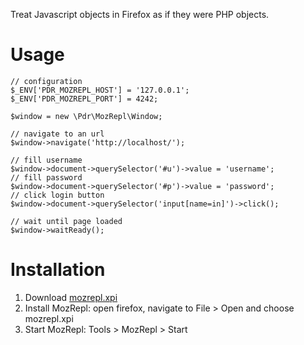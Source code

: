 Treat Javascript objects in Firefox as if they were PHP objects.

# Usage

    // configuration
    $_ENV['PDR_MOZREPL_HOST'] = '127.0.0.1';
    $_ENV['PDR_MOZREPL_PORT'] = 4242;

    $window = new \Pdr\MozRepl\Window;

    // navigate to an url
    $window->navigate('http://localhost/');

    // fill username
    $window->document->querySelector('#u')->value = 'username';
    // fill password
    $window->document->querySelector('#p')->value = 'password';
    // click login button
    $window->document->querySelector('input[name=in]')->click();

    // wait until page loaded
    $window->waitReady();

# Installation

 1. Download [mozrepl.xpi](docs/mozrepl.xpi)
 2. Install MozRepl: open firefox, navigate to File > Open and choose mozrepl.xpi
 3. Start MozRepl: Tools > MozRepl > Start
